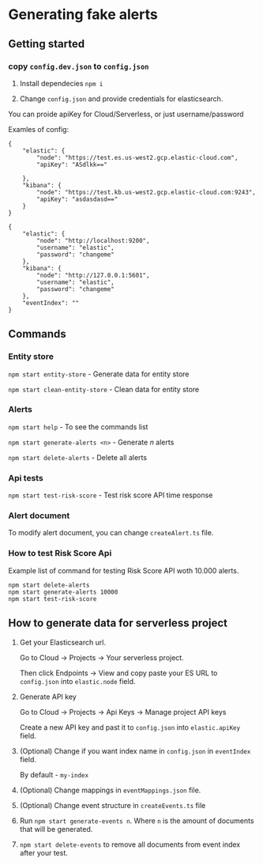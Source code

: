 # Generating fake alerts

## Getting started

### copy `config.dev.json` to `config.json`

1. Install dependecies
`npm i`

2. Change `config.json` and provide credentials for elasticsearch.

You can proide apiKey for Cloud/Serverless, or just username/password

Examles of config:

```
{
    "elastic": {
        "node": "https://test.es.us-west2.gcp.elastic-cloud.com",
        "apiKey": "ASdlkk=="

    },
    "kibana": {
        "node": "https://test.kb.us-west2.gcp.elastic-cloud.com:9243",
        "apiKey": "asdasdasd=="
    }
}
```


```
{
    "elastic": {
        "node": "http://localhost:9200",
        "username": "elastic",
        "password": "changeme"
    },
    "kibana": {
        "node": "http://127.0.0.1:5601",
        "username": "elastic",
        "password": "changeme"
    },
    "eventIndex": ""
}
```



## Commands

### Entity store

`npm start entity-store` - Generate data for entity store

`npm start clean-entity-store` - Clean data for entity store

### Alerts
`npm start help` - To see the commands list

`npm start generate-alerts <n>` - Generate *n* alerts

`npm start delete-alerts` - Delete all alerts

### Api tests

`npm start test-risk-score` - Test risk score API time response


### Alert document

To modify alert document, you can change `createAlert.ts` file.


### How to test Risk Score Api

Example list of command for testing Risk Score API woth 10.000 alerts.
```
npm start delete-alerts
npm start generate-alerts 10000
npm start test-risk-score
```

## How to generate data for serverless project

1. Get your Elasticsearch url. 
   
   Go to Cloud -> Projects -> Your serverless project.

   Then click Endpoints -> View and copy paste your ES URL to `config.json` into `elastic.node` field.

2. Generate API key

   Go to Cloud -> Projects -> Api Keys -> Manage project API keys

   Create a new API key and past it to `config.json` into `elastic.apiKey` field.

3. (Optional) Change if you want index name in `config.json` in `eventIndex` field. 
  
   By default - `my-index`

4. (Optional) Change mappings in `eventMappings.json` file.

5. (Optional) Change event structure in `createEvents.ts` file

6. Run `npm start generate-events n`. Where `n` is the amount of documents that will be generated.

7. `npm start delete-events` to remove all documents from event index after your test.
